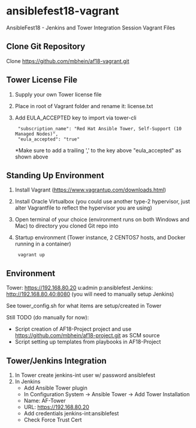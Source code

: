 # ansiblefest18-vagrant
AnsibleFest18 - Jenkins and Tower Integration Session Vagrant Files


Clone Git Repository
------------
Clone https://github.com/mbhein/af18-vagrant.git

Tower License File
------------
1. Supply your own Tower license file
2. Place in root of Vagrant folder and rename it: license.txt
3. Add EULA_ACCEPTED key to import via tower-cli

        "subscription_name": "Red Hat Ansible Tower, Self-Support (10 Managed Nodes)",
        "eula_accepted": "true"
    *Make sure to add a trailing ',' to the key above "eula_accepted" as shown above


Standing Up Environment
------------
1. Install Vagrant (https://www.vagrantup.com/downloads.html)
2. Install Oracle Virtualbox (you could use another type-2 hypervisor, just alter Vagrantfile to reflect the hypervisor you are using)
3. Open terminal of your choice (environment runs on both Windows and Mac) to directory you cloned Git repo into
4. Startup environment (Tower instance, 2 CENTOS7 hosts, and Docker running in a container)
        
        vagrant up


Environment
-----------
Tower: https://192.168.80.20 u:admin p:ansiblefest
Jenkins: http://192.168.80.40:8080 (you will need to manually setup Jenkins)

See tower_config.sh for what items are setup/created in Tower

Still TODO (do manually for now):
- Script creation of AF18-Project project and use https://github.com/mbhein/af18-project.git as SCM source
- Script setting up templates from playbooks in AF18-Project 


Tower/Jenkins Integration
--------------
1. In Tower create jenkins-int user w/ password ansiblefest
2. In Jenkins
    - Add Ansible Tower plugin
    - In Configuration System -> Ansible Tower -> Add Tower Installation
    - Name: AF-Tower
    - URL: https://192.168.80.20
    - Add credentials jenkins-int:ansiblefest
    - Check Force Trust Cert
    

